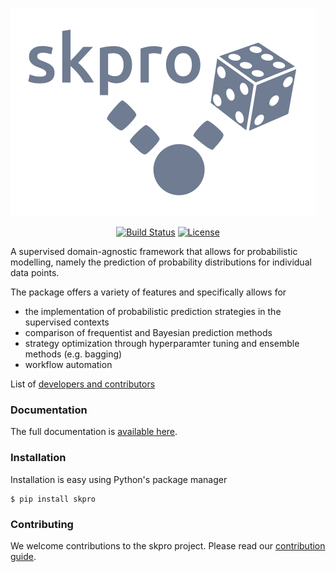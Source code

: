![skpro](/docs/_static/logo/logo.png)

<p align="center">
  <a href="https://travis-ci.com/kiraly-group/skpro"><img src="https://travis-ci.com/kiraly-group/skpro.svg?token=bwQYVkNKkUpai7AxgpfV&branch=master" alt="Build Status"></a>
  <a href="https://opensource.org/licenses/BSD-3-Clause"><img src="https://img.shields.io/badge/License-BSD%203--Clause-blue.svg" alt="License"></a>
</p>

A supervised domain-agnostic framework that allows for probabilistic modelling, namely the prediction of probability distributions for individual data points.

The package offers a variety of features and specifically allows for

- the implementation of probabilistic prediction strategies in the supervised contexts
- comparison of frequentist and Bayesian prediction methods
- strategy optimization through hyperparamter tuning and ensemble methods (e.g. bagging)
- workflow automation

List of [developers and contributors](AUTHORS.rst)

### Documentation

The full documentation is [available here](https://kiraly-group.github.io/skpro/).

### Installation

Installation is easy using Python's package manager

    $ pip install skpro

### Contributing

We welcome contributions to the skpro project. Please read our [contribution guide](/CONTRIBUTING.md).

